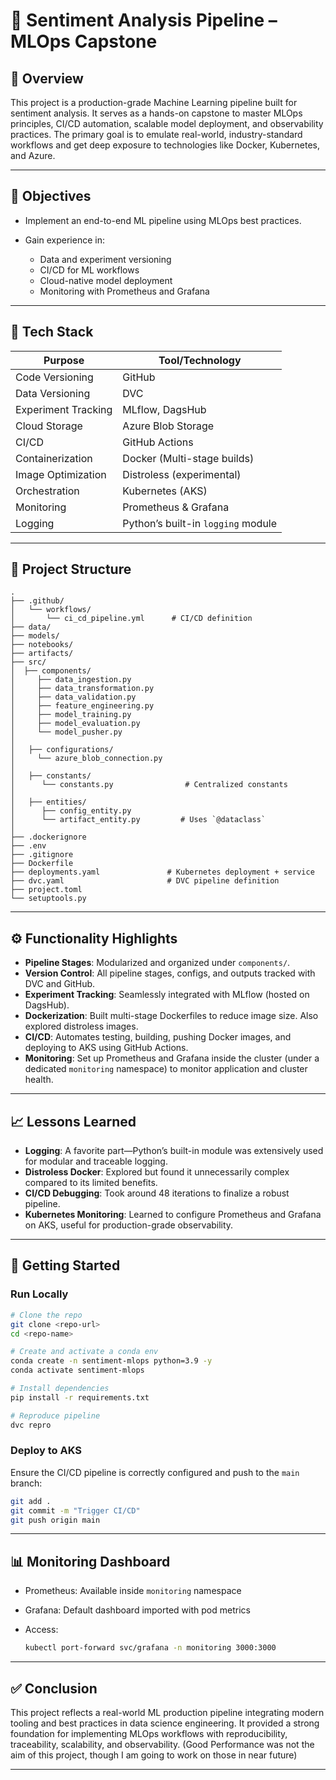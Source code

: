 
# 🧠 Sentiment Analysis Pipeline – MLOps Capstone

## 📌 Overview

This project is a production-grade Machine Learning pipeline built for sentiment analysis. It serves as a hands-on capstone to master MLOps principles, CI/CD automation, scalable model deployment, and observability practices. The primary goal is to emulate real-world, industry-standard workflows and get deep exposure to technologies like Docker, Kubernetes, and Azure.

---

## 🎯 Objectives

* Implement an end-to-end ML pipeline using MLOps best practices.
* Gain experience in:

  * Data and experiment versioning
  * CI/CD for ML workflows
  * Cloud-native model deployment
  * Monitoring with Prometheus and Grafana

---

## 🧰 Tech Stack

| Purpose             | Tool/Technology                    |
| ------------------- | ---------------------------------- |
| Code Versioning     | GitHub                             |
| Data Versioning     | DVC                                |
| Experiment Tracking | MLflow, DagsHub                    |
| Cloud Storage       | Azure Blob Storage                 |
| CI/CD               | GitHub Actions                     |
| Containerization    | Docker (Multi-stage builds)        |
| Image Optimization  | Distroless (experimental)          |
| Orchestration       | Kubernetes (AKS)                   |
| Monitoring          | Prometheus & Grafana               |
| Logging             | Python’s built-in `logging` module |

---

## 📁 Project Structure

```plaintext
.
├── .github/
│   └── workflows/
│       └── ci_cd_pipeline.yml      # CI/CD definition
├── data/
├── models/
├── notebooks/
├── artifacts/
├── src/
│  ├── components/
│     ├── data_ingestion.py
│     ├── data_transformation.py
│     ├── data_validation.py
│     ├── feature_engineering.py
│     ├── model_training.py
│     ├── model_evaluation.py
│     └── model_pusher.py
│
│   ├── configurations/
│     └── azure_blob_connection.py
│
│   ├── constants/
│      └── constants.py                # Centralized constants
│
│   ├── entities/
│      ├── config_entity.py
│      └── artifact_entity.py         # Uses `@dataclass`
│
├── .dockerignore
├── .env
├── .gitignore
├── Dockerfile
├── deployments.yaml               # Kubernetes deployment + service
├── dvc.yaml                       # DVC pipeline definition
├── project.toml
└── setuptools.py
```

---

## ⚙️ Functionality Highlights

* **Pipeline Stages**: Modularized and organized under `components/`.
* **Version Control**: All pipeline stages, configs, and outputs tracked with DVC and GitHub.
* **Experiment Tracking**: Seamlessly integrated with MLflow (hosted on DagsHub).
* **Dockerization**: Built multi-stage Dockerfiles to reduce image size. Also explored distroless images.
* **CI/CD**: Automates testing, building, pushing Docker images, and deploying to AKS using GitHub Actions.
* **Monitoring**: Set up Prometheus and Grafana inside the cluster (under a dedicated `monitoring` namespace) to monitor application and cluster health.

---

## 📈 Lessons Learned

* **Logging**: A favorite part—Python’s built-in module was extensively used for modular and traceable logging.
* **Distroless Docker**: Explored but found it unnecessarily complex compared to its limited benefits.
* **CI/CD Debugging**: Took around 48 iterations to finalize a robust pipeline.
* **Kubernetes Monitoring**: Learned to configure Prometheus and Grafana on AKS, useful for production-grade observability.

---

## 🚀 Getting Started

### Run Locally

```bash
# Clone the repo
git clone <repo-url>
cd <repo-name>

# Create and activate a conda env
conda create -n sentiment-mlops python=3.9 -y
conda activate sentiment-mlops

# Install dependencies
pip install -r requirements.txt

# Reproduce pipeline
dvc repro
```

### Deploy to AKS

Ensure the CI/CD pipeline is correctly configured and push to the `main` branch:

```bash
git add .
git commit -m "Trigger CI/CD"
git push origin main
```

---

## 📊 Monitoring Dashboard

* Prometheus: Available inside `monitoring` namespace
* Grafana: Default dashboard imported with pod metrics
* Access:

  ```bash
  kubectl port-forward svc/grafana -n monitoring 3000:3000
  ```

---

## ✅ Conclusion

This project reflects a real-world ML production pipeline integrating modern tooling and best practices in data science engineering. It provided a strong foundation for implementing MLOps workflows with reproducibility, traceability, scalability, and observability. (Good Performance was not the aim of this project, though I am going to work on those in near future)

---
